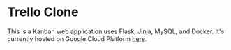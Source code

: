 # Trello Clone
This is a Kanban web application uses Flask, Jinja, MySQL, and Docker.
It's currently hosted on Google Cloud Platform [here](https://exam-580282957711.us-central1.run.app/).